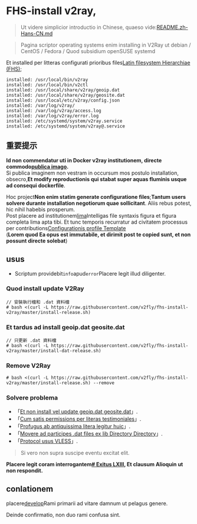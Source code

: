 # FHS-install v2ray,

> Ut videre simplicior introductio in Chinese, quaeso vide:[README.zh-Hans-CN.md](README.zh-Hans-CN.md)

> Pagina scriptor operating systems enim installing in V2Ray ut debian / CentOS / Fedora / Quod subsidium openSUSE systemd

Et installed per litteras configurati prioribus files[Latin filesystem Hierarchiae (FHS)](https://en.wikipedia.org/wiki/Filesystem_Hierarchy_Standard);

    installed: /usr/local/bin/v2ray
    installed: /usr/local/bin/v2ctl
    installed: /usr/local/share/v2ray/geoip.dat
    installed: /usr/local/share/v2ray/geosite.dat
    installed: /usr/local/etc/v2ray/config.json
    installed: /var/log/v2ray/
    installed: /var/log/v2ray/access.log
    installed: /var/log/v2ray/error.log
    installed: /etc/systemd/system/v2ray.service
    installed: /etc/systemd/system/v2ray@.service

## 重要提示

**Id non commendatur uti in Docker v2ray institutionem, directe commodo[publica imago](https://github.com/v2fly/docker).**  
Si publica imaginem non vestram in occursum mos postulo installation, obsecro,**Et modify reproductionis qui stabat super aquas fluminis usque ad consequi dockerfile**.

Hoc project**Non enim statim generate configuratione files**;**Tantum users solvere durante installation negotiorum quae sollicitant**. Aliis rebus potest, hic nihil habebis prosperum.  
Post placere ad institutionem[lima](https://www.v2fly.org/)Intelligas file syntaxis figura et figura completa lima apta tibi. Et tunc temporis recurratur ad civitatem processus per contributions[Configurationis profile Template](https://github.com/v2fly/v2ray-examples)  
(**Lorem quod Ea opus est immutabile, et dirimit post te copied sunt, et non possunt directe solebat**)

## usus

-   Scriptum providebit`info`apud`error`Placere legit illud diligenter.

### Quod install update V2Ray

    // 安裝執行檔和 .dat 資料檔
    # bash <(curl -L https://raw.githubusercontent.com/v2fly/fhs-install-v2ray/master/install-release.sh)

### Et tardus ad install geoip.dat geosite.dat

    // 只更新 .dat 資料檔
    # bash <(curl -L https://raw.githubusercontent.com/v2fly/fhs-install-v2ray/master/install-dat-release.sh)

### Remove V2Ray

    # bash <(curl -L https://raw.githubusercontent.com/v2fly/fhs-install-v2ray/master/install-release.sh) --remove

### Solvere problema

-   「[Et non install vel update geoip.dat geosite.dat](https://github.com/v2fly/fhs-install-v2ray/wiki/Do-not-install-or-update-geoip.dat-and-geosite.dat)」.
-   「[Cum satis permissions per literas testimoniales](https://github.com/v2fly/fhs-install-v2ray/wiki/Insufficient-permissions-when-using-certificates)」.
-   「[Profugus ab antiquissima litera legitur huic](https://github.com/v2fly/fhs-install-v2ray/wiki/Migrate-from-the-old-script-to-this)」.
-   「[Movere ad participes .dat files ex lib Directory Directory](https://github.com/v2fly/fhs-install-v2ray/wiki/Move-.dat-files-from-lib-directory-to-share-directory)」.
-   「[Protocol usus VLESS](https://github.com/v2fly/fhs-install-v2ray/wiki/To-use-the-VLESS-protocol)」.

> Si vero non supra suscipe eventu excitat elit.

**Placere legit coram interrogantem[# Exitus LXIII](https://github.com/v2fly/fhs-install-v2ray/issues/63), Et clausum Alioquin ut non respondit.**

## conlationem

placere[develop](https://github.com/v2fly/fhs-install-v2ray/tree/develop)Rami primarii ad vitare damnum ut pelagus genere.

Deinde confirmatio, non duo rami confusa sint.
